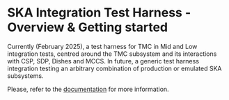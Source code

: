 # SKA Integration Test Harness - Overview & Getting started

Currently (February 2025), a test harness for TMC in Mid and Low integration
tests, centred around the TMC subsystem and its interactions with CSP,
SDP, Dishes and MCCS. In future, a generic test harness integration
testing an arbitrary combination of production or emulated SKA
subsystems.

Please, refer to the
[documentation](https://developer.skao.int/projects/ska-integration-test-harness/en/latest/?badge=latest)
for more information.